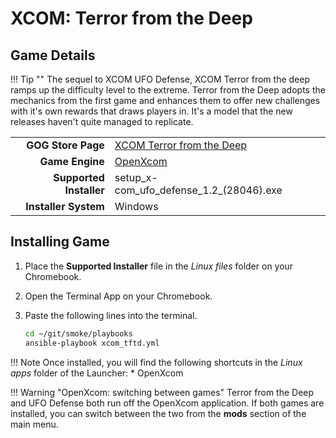 # XCOM: Terror from the Deep

## Game Details

!!! Tip ""
    The sequel to XCOM UFO Defense, XCOM Terror from the deep ramps up the difficulty level to the extreme.  Terror from the Deep adopts the mechanics from the first game and enhances them to offer new challenges with it's own rewards that draws players in.  It's a model that the new releases haven't quite managed to replicate.

|  |  |
|--:|:--|
| **GOG Store Page** | [XCOM Terror from the Deep](https://www.gog.com/en/game/xcom_terror_from_the_deep) |
| **Game Engine** | [OpenXcom](https://openxcom.org/) |
| **Supported Installer** | setup_x-com_ufo_defense_1.2_(28046).exe |
| **Installer System** | Windows |

## Installing Game
1. Place the **Supported Installer** file in the *Linux files* folder on your Chromebook.
1. Open the Terminal App on your Chromebook.
1. Paste the following lines into the terminal.

   ~~~bash
   cd ~/git/smoke/playbooks
   ansible-playbook xcom_tftd.yml
   ~~~
!!! Note
    Once installed, you will find the following shortcuts in the *Linux apps* folder of the Launcher:
    * OpenXcom

!!! Warning "OpenXcom: switching between games"
    Terror from the Deep and UFO Defense both run off the OpenXcom application.  If both games are installed, you can switch between the two from the **mods** section of the main menu.